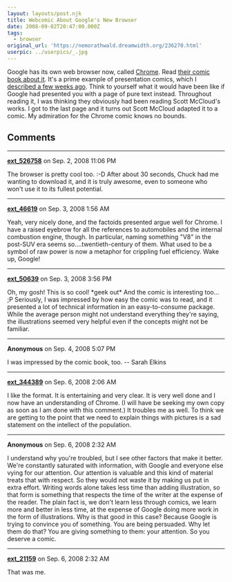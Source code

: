 ```yaml
---
layout: layouts/post.njk
title: Webcomic About Google's New Browser
date: 2008-09-02T20:47:00.000Z
tags: 
  - browser
original_url: 'https://nemorathwald.dreamwidth.org/236270.html'
userpic: ../userpics/_.jpg
---
```

Google has its own web browser now, called [Chrome](http://www.google.com/chrome). Read [their comic book about it](http://www.google.com/googlebooks/chrome/index.html#). It's a prime example of presentation comics, which I [described a few weeks ago](http://matt-arnold.livejournal.com/243631.html). Think to yourself what it would have been like if Google had presented you with a page of pure text instead. Throughout reading it, I was thinking they obviously had been reading Scott McCloud's works. I got to the last page and it turns out Scott McCloud adapted it to a comic. My admiration for the Chrome comic knows no bounds.

## Comments

---

**[ext_526758](https://www.dreamwidth.org/users/ext_526758)** on Sep. 2, 2008 11:06 PM

The browser is pretty cool too. :-D After about 30 seconds, Chuck had me wanting to download it, and it is truly awesome, even to someone who won't use it to its fullest potential.

---

**[ext_46619](https://www.dreamwidth.org/users/ext_46619)** on Sep. 3, 2008 1:56 AM

Yeah, very nicely done, and the factoids presented argue well for Chrome. I have a raised eyebrow for all the references to automobiles and the internal combustion engine, though. In particular, naming something "V8" in the post-SUV era seems so....twentieth-century of them. What used to be a symbol of raw power is now a metaphor for crippling fuel efficiency. Wake up, Google!

---

**[ext_50639](https://www.dreamwidth.org/users/ext_50639)** on Sep. 3, 2008 3:56 PM

Oh, my gosh! This is so cool! \*geek out\* And the comic is interesting too... ;P Seriously, I was impressed by how easy the comic was to read, and it presented a lot of technical information in an easy-to-consume package. While the average person might not understand everything they're saying, the illustrations seemed very helpful even if the concepts might not be familiar.

---

**Anonymous** on Sep. 4, 2008 5:07 PM

I was impressed by the comic book, too. -- Sarah Elkins

---

**[ext_344389](https://www.dreamwidth.org/users/ext_344389)** on Sep. 6, 2008 2:06 AM

I like the format. It is entertaining and very clear. It is very well done and I now have an understanding of Chrome. (I will have be seeking my own copy as soon as I am done with this comment.) It troubles me as well. To think we are getting to the point that we need to explain things with pictures is a sad statement on the intellect of the population.

---

**Anonymous** on Sep. 6, 2008 2:32 AM

I understand why you're troubled, but I see other factors that make it better. We're constantly saturated with information, with Google and everyone else vying for our attention. Our attention is valuable and this kind of material treats that with respect. So they would not waste it by making us put in extra effort. Writing words alone takes less time than adding illustration, so that form is something that respects the time of the writer at the expense of the reader. The plain fact is, we don't learn less through comics, we learn more and better in less time, at the expense of Google doing more work in the form of illustrations. Why is that good in this case? Because Google is trying to convince you of something. You are being persuaded. Why let them do that? You are giving something to them: your attention. So you deserve a comic.

---

**[ext_21159](https://www.dreamwidth.org/users/ext_21159)** on Sep. 6, 2008 2:32 AM

That was me.
